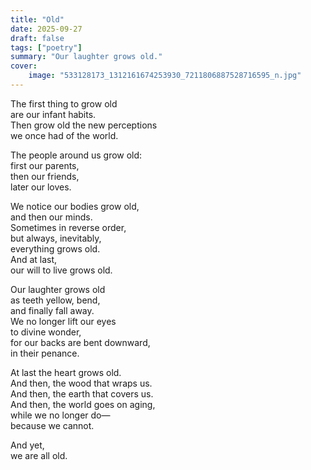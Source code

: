 ```yaml
---
title: "Old"
date: 2025-09-27
draft: false
tags: ["poetry"]
summary: "Our laughter grows old."
cover:
    image: "533128173_1312161674253930_7211806887528716595_n.jpg"
---
```


The first thing to grow old<br>
are our infant habits.<br>
Then grow old the new perceptions<br>
we once had of the world.<br>

The people around us grow old:<br>
first our parents,<br>
then our friends,<br>
later our loves.<br>

We notice our bodies grow old,<br>
and then our minds.<br>
Sometimes in reverse order,<br>
but always, inevitably,<br>
everything grows old.<br>
And at last,<br>
our will to live grows old.<br>

Our laughter grows old<br>
as teeth yellow, bend,<br>
and finally fall away.<br>
We no longer lift our eyes<br>
to divine wonder,<br>
for our backs are bent downward,<br>
in their penance.<br>

At last the heart grows old.<br>
And then, the wood that wraps us.<br>
And then, the earth that covers us.<br>
And then, the world goes on aging,<br>
while we no longer do—<br>
because we cannot.<br>

And yet,<br>
we are all old.<br>

